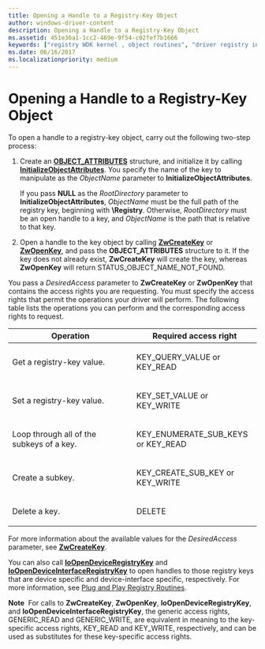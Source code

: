 ```yaml
---
title: Opening a Handle to a Registry-Key Object
author: windows-driver-content
description: Opening a Handle to a Registry-Key Object
ms.assetid: 451e36a1-1cc2-469e-9f54-c02fef7b1666
keywords: ["registry WDK kernel , object routines", "driver registry information WDK kernel , object routines", "object routines WDK kernel", "registry-key objects WDK kernel", "opening handle to registry-key object", "handle to registry-key object WDK kernel"]
ms.date: 06/16/2017
ms.localizationpriority: medium
---
```


# Opening a Handle to a Registry-Key Object





To open a handle to a registry-key object, carry out the following two-step process:

1.  Create an [**OBJECT\_ATTRIBUTES**](https://msdn.microsoft.com/library/windows/hardware/ff557749) structure, and initialize it by calling [**InitializeObjectAttributes**](https://msdn.microsoft.com/library/windows/hardware/ff547804). You specify the name of the key to manipulate as the *ObjectName* parameter to **InitializeObjectAttributes**.

    If you pass **NULL** as the *RootDirectory* parameter to **InitializeObjectAttributes**, *ObjectName* must be the full path of the registry key, beginning with **\\Registry**. Otherwise, *RootDirectory* must be an open handle to a key, and *ObjectName* is the path that is relative to that key.

2.  Open a handle to the key object by calling [**ZwCreateKey**](https://msdn.microsoft.com/library/windows/hardware/ff566425) or [**ZwOpenKey**](https://msdn.microsoft.com/library/windows/hardware/ff567014), and pass the **OBJECT\_ATTRIBUTES** structure to it. If the key does not already exist, **ZwCreateKey** will create the key, whereas **ZwOpenKey** will return STATUS\_OBJECT\_NAME\_NOT\_FOUND.

You pass a *DesiredAccess* parameter to **ZwCreateKey** or **ZwOpenKey** that contains the access rights you are requesting. You must specify the access rights that permit the operations your driver will perform. The following table lists the operations you can perform and the corresponding access rights to request.

<table>
<colgroup>
<col width="50%" />
<col width="50%" />
</colgroup>
<thead>
<tr class="header">
<th>Operation</th>
<th>Required access right</th>
</tr>
</thead>
<tbody>
<tr class="odd">
<td><p>Get a registry-key value.</p></td>
<td><p>KEY_QUERY_VALUE or KEY_READ</p></td>
</tr>
<tr class="even">
<td><p>Set a registry-key value.</p></td>
<td><p>KEY_SET_VALUE or KEY_WRITE</p></td>
</tr>
<tr class="odd">
<td><p>Loop through all of the subkeys of a key.</p></td>
<td><p>KEY_ENUMERATE_SUB_KEYS or KEY_READ</p></td>
</tr>
<tr class="even">
<td><p>Create a subkey.</p></td>
<td><p>KEY_CREATE_SUB_KEY or KEY_WRITE</p></td>
</tr>
<tr class="odd">
<td><p>Delete a key.</p></td>
<td><p>DELETE</p></td>
</tr>
</tbody>
</table>

 

For more information about the available values for the *DesiredAccess* parameter, see [**ZwCreateKey**](https://msdn.microsoft.com/library/windows/hardware/ff566425).

You can also call [**IoOpenDeviceRegistryKey**](https://msdn.microsoft.com/library/windows/hardware/ff549443) and [**IoOpenDeviceInterfaceRegistryKey**](https://msdn.microsoft.com/library/windows/hardware/ff549433) to open handles to those registry keys that are device specific and device-interface specific, respectively. For more information, see [Plug and Play Registry Routines](plug-and-play-registry-routines.md).

**Note**  For calls to **ZwCreateKey**, **ZwOpenKey**, **IoOpenDeviceRegistryKey**, and **IoOpenDeviceInterfaceRegistryKey**, the generic access rights, GENERIC\_READ and GENERIC\_WRITE, are equivalent in meaning to the key-specific access rights, KEY\_READ and KEY\_WRITE, respectively, and can be used as substitutes for these key-specific access rights.

 

 

 




